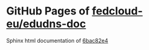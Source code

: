 GitHub Pages of [fedcloud-eu/edudns-doc](https://github.com/fedcloud-eu/edudns-doc.git)
===
Sphinx html documentation of [6bac82e4](https://github.com/fedcloud-eu/edudns-doc/tree/6bac82e41b429ab17dab161653ca3cf8463c74eb)
